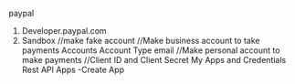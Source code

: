 paypal
1. Developer.paypal.com
2. Sandbox
//make fake account
//Make business account to take payments
Accounts
Account Type
email
//Make personal account to make payments
//Client ID and Client Secret
My Apps and Credentials
Rest API Apps
-Create App
